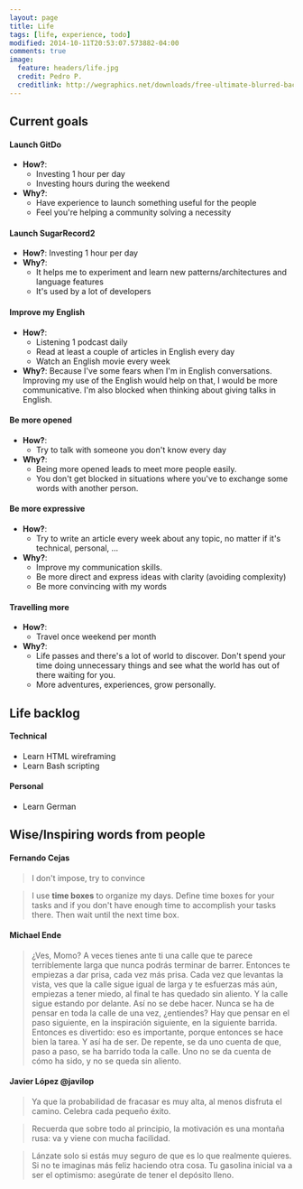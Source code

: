 ```yaml
---
layout: page
title: Life
tags: [life, experience, todo]
modified: 2014-10-11T20:53:07.573882-04:00
comments: true
image:
  feature: headers/life.jpg
  credit: Pedro P.
  creditlink: http://wegraphics.net/downloads/free-ultimate-blurred-background-pack/
---
```


## Current goals

#### Launch GitDo
- **How?**: 
	- Investing 1 hour per day 
	- Investing hours during the weekend
- **Why?**: 
	- Have experience to launch something useful for the people
	- Feel you're helping a community solving a necessity

#### Launch SugarRecord2
  - **How?**: Investing 1 hour per day
  - **Why?**:
    - It helps me to experiment and learn new patterns/architectures and language features
    - It's used by a lot of developers

#### Improve my English
- **How?**:
	- Listening 1 podcast daily
	- Read at least a couple of articles in English every day
	- Watch an English movie every week
- **Why?**: Because I've some fears when I'm in English conversations. Improving my use of the English would help on that, I would be more communicative. I'm also blocked when thinking about giving talks in English.

#### Be more opened
- **How?**:
	- Try to talk with someone you don't know every day
- **Why?**: 
	- Being more opened leads to meet more people easily.
	- You don't get blocked in situations where you've to exchange some words with another person.

#### Be more expressive
- **How?**:
  - Try to write an article every week about any topic, no matter if it's technical, personal, ...
- **Why?**:
  - Improve my communication skills.
  - Be more direct and express ideas with clarity (avoiding complexity)
  - Be more convincing with my words

#### Travelling more
- **How?**:
	- Travel once weekend per month
- **Why?**:
	- Life passes and there's a lot of world to discover. Don't spend your time doing unnecessary things and see what the world has out of there waiting for you.
	- More adventures, experiences, grow personally.

## Life backlog

#### Technical

- Learn HTML wireframing
- Learn Bash scripting

#### Personal
- Learn German


## Wise/Inspiring words from people

#### Fernando Cejas

> I don't impose, try to convince

> I use **time boxes** to organize my days. Define time boxes for your tasks and if you don't have enough time to accomplish your tasks there. Then wait until the next time box.

#### Michael Ende

> ¿Ves, Momo? A veces tienes ante ti una calle que te parece terriblemente larga que nunca podrás terminar de barrer. Entonces te empiezas a dar prisa, cada vez más prisa. Cada vez que levantas la vista, ves que la calle sigue igual de larga y te esfuerzas más aún, empiezas a tener miedo, al final te has quedado sin aliento. Y la calle sigue estando por delante. Así no se debe hacer. Nunca se ha de pensar en toda la calle de una vez, ¿entiendes? Hay que pensar en el paso siguiente, en la inspiración siguiente, en la siguiente barrida. Entonces es divertido: eso es importante, porque entonces se hace bien la tarea. Y así ha de ser. De repente, se da uno cuenta de que, paso a paso, se ha barrido toda la calle. Uno no se da cuenta de cómo ha sido, y no se queda sin aliento.


#### Javier López @javilop
> Ya que la probabilidad de fracasar es muy alta, al menos disfruta el camino. Celebra cada pequeño éxito.

> Recuerda que sobre todo al principio, la motivación es una montaña rusa: va y viene con mucha facilidad.

> Lánzate solo si estás muy seguro de que es lo que realmente quieres. Si no te imaginas más feliz haciendo otra cosa. Tu gasolina inicial va a ser el optimismo: asegúrate de tener el depósito lleno.

